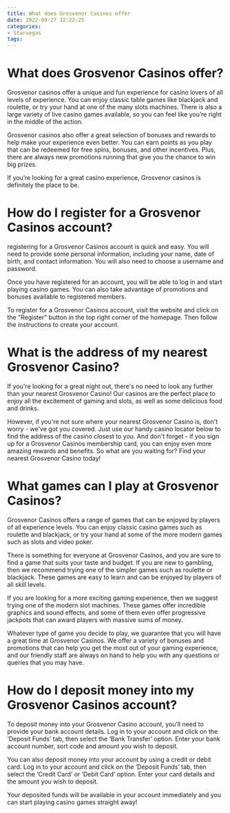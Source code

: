 ```yaml
---
title: What does Grosvenor Casinos offer
date: 2022-09-27 12:22:25
categories:
- Starvegas
tags:
---
```



#  What does Grosvenor Casinos offer?

Grosvenor casinos offer a unique and fun experience for casino lovers of all levels of experience. You can enjoy classic table games like blackjack and roulette, or try your hand at one of the many slots machines. There is also a large variety of live casino games available, so you can feel like you’re right in the middle of the action.

Grosvenor casinos also offer a great selection of bonuses and rewards to help make your experience even better. You can earn points as you play that can be redeemed for free spins, bonuses, and other incentives. Plus, there are always new promotions running that give you the chance to win big prizes.

If you’re looking for a great casino experience, Grosvenor casinos is definitely the place to be.

#  How do I register for a Grosvenor Casinos account?

 registering for a Grosvenor Casinos account is quick and easy. You will need to provide some personal information, including your name, date of birth, and contact information. You will also need to choose a username and password.

Once you have registered for an account, you will be able to log in and start playing casino games. You can also take advantage of promotions and bonuses available to registered members.

To register for a Grosvenor Casinos account, visit the website and click on the "Register" button in the top right corner of the homepage. Then follow the instructions to create your account.

#  What is the address of my nearest Grosvenor Casino?

If you're looking for a great night out, there's no need to look any further than your nearest Grosvenor Casino! Our casinos are the perfect place to enjoy all the excitement of gaming and slots, as well as some delicious food and drinks.

However, if you're not sure where your nearest Grosvenor Casino is, don't worry - we've got you covered. Just use our handy casino locator below to find the address of the casino closest to you. And don't forget - if you sign up for a Grosvenor Casinos membership card, you can enjoy even more amazing rewards and benefits. So what are you waiting for? Find your nearest Grosvenor Casino today!

#  What games can I play at Grosvenor Casinos?

Grosvenor Casinos offers a range of games that can be enjoyed by players of all experience levels. You can enjoy classic casino games such as roulette and blackjack, or try your hand at some of the more modern games such as slots and video poker.

There is something for everyone at Grosvenor Casinos, and you are sure to find a game that suits your taste and budget. If you are new to gambling, then we recommend trying one of the simpler games such as roulette or blackjack. These games are easy to learn and can be enjoyed by players of all skill levels.

If you are looking for a more exciting gaming experience, then we suggest trying one of the modern slot machines. These games offer incredible graphics and sound effects, and some of them even offer progressive jackpots that can award players with massive sums of money.

Whatever type of game you decide to play, we guarantee that you will have a great time at Grosvenor Casinos. We offer a variety of bonuses and promotions that can help you get the most out of your gaming experience, and our friendly staff are always on hand to help you with any questions or queries that you may have.

#  How do I deposit money into my Grosvenor Casinos account?

To deposit money into your Grosvenor Casino account, you’ll need to provide your bank account details. Log in to your account and click on the ‘Deposit Funds’ tab, then select the ‘Bank Transfer’ option. Enter your bank account number, sort code and amount you wish to deposit.

You can also deposit money into your account by using a credit or debit card. Log in to your account and click on the ‘Deposit Funds’ tab, then select the ‘Credit Card’ or ‘Debit Card’ option. Enter your card details and the amount you wish to deposit.

Your deposited funds will be available in your account immediately and you can start playing casino games straight away!
